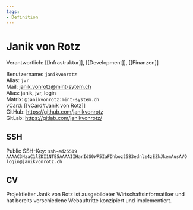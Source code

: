 ```yaml
---
tags:
- Definition
---
```

# Janik von Rotz

Verantwortlich: [[Infrastruktur]], [[Development]], [[Finanzen]]

Benutzername: `janikvonrotz`\
Alias: `jvr`\
Mail: <janik.vonrotz@mint-sytem.ch>\
Alias: janik, jvr, login\
Matrix: `@janikvonrotz:mint-system.ch`\
vCard: [[vCard#Janik von Rotz]]\
GitHub: <https://github.com/janikvonrotz>\
GitLab: <https://gitlab.com/janikvonrotz/>

## SSH

Public SSH-Key: `ssh-ed25519 AAAAC3NzaC1lZDI1NTE5AAAAIIHarIdS0WP5IaFDhboz2583ednlz4zEZkJkemAusAVO login@janikvonrotz.ch`

## CV

Projektleiter Janik von Rotz ist ausgebildeter Wirtschaftsinformatiker und hat bereits verschiedene Webauftritte konzipiert und implementiert. 